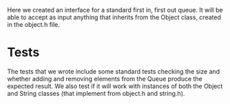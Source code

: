 Here we created an interface for a standard first in, first out queue. 
It will be able to accept as input anything that inherits from the Object class, created in the object.h file.

# Tests

The tests that we wrote include some standard tests checking the size and whether adding and removing
elements from the Queue produce the expected result. We also test if it will work with instances
of both the Object and String classes (that implement from object.h and string.h).